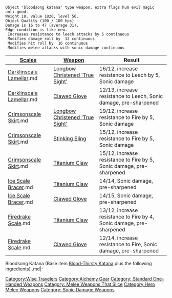     Object 'bloodsong katana' type weapon, extra flags hum evil magic anti-good.
    Weight 18, value 1820, level 56.
    Object Quality (100 / 100 hps)
    Damage is 16 to 47 (average 31).
    Edge condition is like new.
     Increases resistance to leech attacks by 5 continuous
     Modifies damage roll by  12 continuous
     Modifies hit roll by  16 continuous
     Modifies melee attacks with sonic damage continuous

| [ Scales](Alchemical_Ingredients_-_Scale_or_Scaly "wikilink") | [Weapon](Alchemical_Ingredients_-_Weapons.md "wikilink")                      | Result                                                               |
|---------------------------------------------------------------|-------------------------------------------------------------------------------|----------------------------------------------------------------------|
| [Darklinscale Lamellar](Darklinscale_Lamellar "wikilink").md  | [Longbow Christened 'True Sight'](Longbow_Christened_'True_Sight' "wikilink") | 16/12, increase resistance to Leech by 5, Sonic damage               |
| [Darklinscale Lamellar](Darklinscale_Lamellar "wikilink").md  | [Clawed Glove](Clawed_Glove "wikilink")                                       | 12/13, increase resistance to Leech, Sonic damage, pre-sharpened     |
| [Crimsonscale Skirt](Crimsonscale_Skirt "wikilink").md        | [Longbow Christened 'True Sight'](Longbow_Christened_'True_Sight' "wikilink") | 19/12, increase resistance to Fire by 5, Sonic damage                |
| [Crimsonscale Skirt](Crimsonscale_Skirt "wikilink").md        | [Stinking Sling](Stinking_Sling "wikilink")                                   | 15/12, increase resistance to Fire by 5, Sonic damage                |
| [Crimsonscale Skirt](Crimsonscale_Skirt "wikilink").md        | [Titanium Claw](Titanium_Claw "wikilink")                                     | 15/12, increase resistance to Fire by 5, Sonic damage, pre-sharpened |
| [Ice Scale Bracer](Ice_Scale_Bracer "wikilink").md            | [Titanium Claw](Titanium_Claw "wikilink")                                     | 14/14, Sonic damage, pre-sharpened                                   |
| [Ice Scale Bracer](Ice_Scale_Bracer "wikilink").md            | [Clawed Glove](Clawed_Glove "wikilink")                                       | 14/15, Sonic damage, pre-sharpened                                   |
| [Firedrake Scale](Firedrake_Scale "wikilink").md              | [Titanium Claw](Titanium_Claw "wikilink")                                     | 13/12, increase resistance to Fire by 4, Sonic damage, pre-sharpened |
| [Firedrake Scale](Firedrake_Scale "wikilink").md              | [Clawed Glove](Clawed_Glove "wikilink")                                       | 12/14, increase resistance to Fire, Sonic damage, pre-sharpened      |

Bloodsong Katana (Base item [Blood-Thirsty
Katana](Blood-Thirsty_Katana "wikilink") plus the following ingredients)
.md\|-

[Category:Wise Travelers](Category:Wise_Travelers "wikilink")
[Category:Alchemy Gear](Category:Alchemy_Gear "wikilink") [Category:
Standard One-Handed
Weapons](Category:_Standard_One-Handed_Weapons "wikilink") [Category:
Melee Weapons That Slice](Category:_Melee_Weapons_That_Slice "wikilink")
[Category:Hero Melee Weapons](Category:Hero_Melee_Weapons "wikilink")
[Category: Sonic Damage
Weapons](Category:_Sonic_Damage_Weapons "wikilink")
